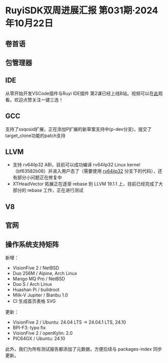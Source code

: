 # RuyiSDK双周进展汇报  第031期·2024年10月22日

## 卷首语

## 包管理器

## IDE
从零开始开发VSCode插件与Ruyi IDE插件 第2课已经上线B站。视频可以在[此](https://space.bilibili.com/13429452)观看。欢迎点赞关注一键三连！

## GCC
支持了ssqosid扩展，正在添加P扩展的新草案支持中(p-dev分支)，提交了target_clone功能的patch支持

## LLVM

- 支持 rv64ilp32 ABI，目前可以成功编译 rv64ilp32 Linux kernel（bf63582b08）并进入用户态了（需要使用 [rv64ilp32](https://github.com/ruyisdk/llvm-project/tree/rv64ilp32) 分支下的代码），还有部分小问题正在修复中
- XTHeadVector 拓展正在逐渐 rebase 到 LLVM 19.1.1 上，目前已经完成了大部分的 rebase 工作，正在进行测试

## V8

## 官网

## 操作系统支持矩阵

新增：
- VisionFive 2 / NetBSD
- Duo 256M / Alpine, Arch Linux
- Mango MQ Pro / NetBSD
- Duo S / Arch Linux
- Huashan Pi / buildroot
- Milk-V Jupiter / Bianbu 1.0
- CI 生成首页表格 SVG

更新：
- VisionFive 2 / Ubuntu: 24.04 LTS -> 24.04.1 LTS, 24.10
- BPI-F3: typo fix
- VisionFive 2 / openKylin: 2.0
- PIC64GX / Ubuntu: 24.10

此外，我们为所有测试报告都添加了元数据，方便后续与 packages-index 同步更新。

